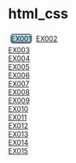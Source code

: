 # html_css
<style>
    div{
        margin: 5px;
        border:1px solid black;
        border-radius:5px;
        display: inline-block;
        background-color: lightblue;
    }
</style>
 
<div>
<a href="https://abidyelmartinsdemoraes26-art.github.io/html_css/exercicios/modulo-01/ex001/">EX001</a> <br>
</div>
<a href="https://abidyelmartinsdemoraes26-art.github.io/html_css/exercicios/modulo-01/ex002/">EX002</a> <br>
<a href="https://abidyelmartinsdemoraes26-art.github.io/html_css/exercicios/modulo-01/ex003/">EX003</a> <br>
<a href="https://abidyelmartinsdemoraes26-art.github.io/html_css/exercicios/modulo-01/ex004/">EX004</a> <br>
<a href="https://abidyelmartinsdemoraes26-art.github.io/html_css/exercicios/modulo-01/ex005/">EX005</a> <br>
<a href="https://abidyelmartinsdemoraes26-art.github.io/html_css/exercicios/modulo-01/ex006/">EX006</a> <br>
<a href="https://abidyelmartinsdemoraes26-art.github.io/html_css/exercicios/modulo-01/ex007/">EX007</a> <br>
<a href="https://abidyelmartinsdemoraes26-art.github.io/html_css/exercicios/modulo-01/ex008/">EX008</a> <br>
<a href="https://abidyelmartinsdemoraes26-art.github.io/html_css/exercicios/modulo-01/ex009/">EX009</a> <br>
<a href="https://abidyelmartinsdemoraes26-art.github.io/html_css/exercicios/modulo-01/ex010/">EX010</a> <br>
<a href="https://abidyelmartinsdemoraes26-art.github.io/html_css/exercicios/modulo-01/ex011/">EX011</a> <br>
<a href="https://abidyelmartinsdemoraes26-art.github.io/html_css/exercicios/modulo-01/ex012/">EX012</a> <br>
<a href="https://abidyelmartinsdemoraes26-art.github.io/html_css/exercicios/modulo-01/ex013/">EX013<a> <br>
<a href="https://abidyelmartinsdemoraes26-art.github.io/html_css/exercicios/modulo-01/ex014/">EX014<a> <br>
<a href="https://abidyelmartinsdemoraes26-art.github.io/html_css/exercicios/modulo-01/ex015/">EX015<a> <br>
